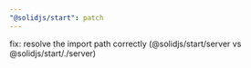 ```yaml
---
"@solidjs/start": patch
---
```


fix: resolve the import path correctly (@solidjs/start/server vs @solidjs/start/./server)

